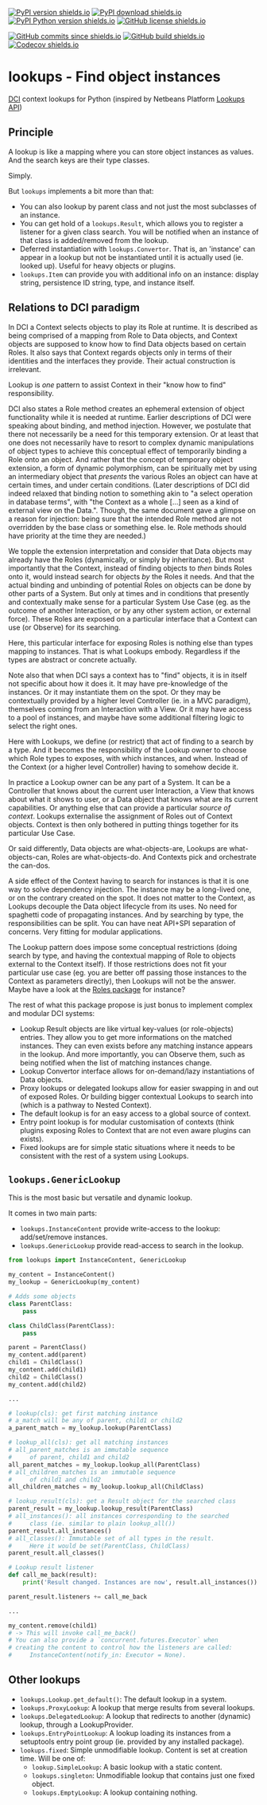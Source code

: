 [![PyPI version shields.io](https://img.shields.io/pypi/v/lookups?style=for-the-badge)](https://pypi.python.org/pypi/lookups)
[![PyPI download shields.io](https://img.shields.io/pypi/dm/lookups?style=for-the-badge)](https://pypi.python.org/pypi/lookups)
[![PyPI Python version shields.io](https://img.shields.io/pypi/pyversions/lookups?style=for-the-badge)](https://pypi.python.org/pypi/lookups)
[![GitHub license shields.io](https://img.shields.io/github/license/AxelVoitier/lookups?style=for-the-badge)](https://github.com/AxelVoitier/lookups/blob/master/LICENSE)

[![GitHub commits since shields.io](https://img.shields.io/github/commits-since/AxelVoitier/lookups/0.3.0?style=for-the-badge)](https://github.com/AxelVoitier/lookups/commits/master)
[![GitHub build shields.io](https://img.shields.io/github/workflow/status/AxelVoitier/lookups/Python%20package?style=for-the-badge)](https://github.com/AxelVoitier/lookups/actions)
[![Codecov shields.io](https://img.shields.io/codecov/c/gh/AxelVoitier/lookups?style=for-the-badge)](https://codecov.io/gh/AxelVoitier/lookups)

# lookups - Find object instances

[DCI](https://en.wikipedia.org/wiki/Data,_context_and_interaction) context lookups for Python (inspired by Netbeans Platform [Lookups API](https://netbeans.apache.org/wiki/main/netbeansdevelopperfaq/DevFaqLookup/))

## Principle

A lookup is like a mapping where you can store object instances as values. And the search keys are their type classes.

Simply.

But `lookups` implements a bit more than that:
* You can also lookup by parent class and not just the most subclasses of an instance.
* You can get hold of a `lookups.Result`, which allows you to register a listener for a given class search. You will be notified when an instance of that class is added/removed from the lookup.
* Deferred instantiation with `lookups.Convertor`. That is, an 'instance' can appear in a lookup but not be instantiated until it is actually used (ie. looked up). Useful for heavy objects or plugins.
* `lookups.Item` can provide you with additional info on an instance: display string, persistence ID string, type, and instance itself.

## Relations to DCI paradigm

In DCI a Context selects objects to play its Role at runtime. It is described as being comprised of a mapping from Role to Data objects, and Context objects are supposed to know how to find Data objects based on certain Roles. It also says that Context regards objects only in terms of their identities and the interfaces they provide. Their actual construction is irrelevant.

Lookup is *one* pattern to assist Context in their "know how to find" responsibility.

DCI also states a Role method creates an ephemeral extension of object functionality while it is needed at runtime. Earlier descriptions of DCI were speaking about binding, and method injection. However, we postulate that there not necessarily be a need for this temporary extension. Or at least that one does not necessarily have to resort to complex dynamic manipulations of object types to achieve this conceptual effect of temporarily binding a Role onto an object. And rather that the concept of temporary object extension, a form of dynamic polymorphism, can be spiritually met by using an intermediary object that *presents* the various Roles an object can have at certain times, and under certain conditions.
(Later descriptions of DCI did indeed relaxed that binding notion to something akin to "a select operation in database terms", with "the Context as a whole [...] seen as a kind of external view on the Data.". Though, the same document gave a glimpse on a reason for injection: being sure that the intended Role method are not overridden by the base class or something else. Ie. Role methods should have priority at the time they are needed.)

We topple the extension interpretation and consider that Data objects may already have the Roles (dynamically, or simply by inheritance). But most importantly that the Context, instead of finding objects to *then* binds Roles onto it, would instead search for objects *by* the Roles it needs. And that the actual binding and unbinding of potential Roles on objects can be done by other parts of a System. But only at times and in conditions that presently and contextually make sense for a particular System Use Case (eg. as the outcome of another Interaction, or by any other system action, or external force). These Roles are exposed on a particular interface that a Context can use (or Observe) for its searching.

Here, this particular interface for exposing Roles is nothing else than types mapping to instances. That is what Lookups embody. Regardless if the types are abstract or concrete actually.

Note also that when DCI says a context has to "find" objects, it is in itself not specific about how it does it. It may have pre-knowledge of the instances. Or it may instantiate them on the spot. Or they may be contextually provided by a higher level Controller (ie. in a MVC paradigm), themselves coming from an Interaction with a View. Or it may have access to a pool of instances, and maybe have some additional filtering logic to select the right ones.

Here with Lookups, we define (or restrict) that act of finding to a search by a type. And it becomes the responsibility of the Lookup owner to choose which Role types to exposes, with which instances, and when. Instead of the Context (or a higher level Controller) having to somehow decide it.

In practice a Lookup owner can be any part of a System. It can be a Controller that knows about the current user Interaction, a View that knows about what it shows to user, or a Data object that knows what are its current capabilities. Or anything else that can provide a particular *source of context*. Lookups externalise the assignment of Roles out of Context objects. Context is then only bothered in putting things together for its particular Use Case.

Or said differently, Data objects are what-objects-are, Lookups are what-objects-can, Roles are what-objects-do. And Contexts pick and orchestrate the can-dos.

A side effect of the Context having to search for instances is that it is one way to solve dependency injection. The instance may be a long-lived one, or on the contrary created on the spot. It does not matter to the Context, as Lookups decouple the Data object lifecycle from its uses. No need for spaghetti code of propagating instances. And by searching by type, the responsibilities can be split. You can have neat API+SPI separation of concerns. Very fitting for modular applications.

The Lookup pattern does impose some conceptual restrictions (doing search by type, and having the contextual mapping of Role to objects external to the Context itself). If those restrictions does not fit your particular use case (eg. you are better off passing those instances to the Context as parameters directly), then Lookups will not be the answer. Maybe have a look at the [Roles package](https://pypi.org/project/roles/) for instance?

The rest of what this package propose is just bonus to implement complex and modular DCI systems:
- Lookup Result objects are like virtual key-values (or role-objects) entries. They allow you to get more informations on the matched instances. They can even exists before any matching instance appears in the lookup. And more importantly, you can Observe them, such as being notified when the list of matching instances change.
- Lookup Convertor interface allows for on-demand/lazy instantiations of Data objects.
- Proxy lookups or delegated lookups allow for easier swapping in and out of exposed Roles. Or building bigger contextual Lookups to search into (which is a pathway to Nested Context).
- The default lookup is for an easy access to a global source of context.
- Entry point lookup is for modular customisation of contexts (think plugins exposing Roles to Context that are not even aware plugins can exists).
- Fixed lookups are for simple static situations where it needs to be consistent with the rest of a system using Lookups.

## `lookups.GenericLookup`

This is the most basic but versatile and dynamic lookup.

It comes in two main parts:
- `lookups.InstanceContent` provide write-access to the lookup: add/set/remove instances.
- `lookups.GenericLookup` provide read-access to search in the lookup.

```python
from lookups import InstanceContent, GenericLookup

my_content = InstanceContent()
my_lookup = GenericLookup(my_content)

# Adds some objects
class ParentClass:
    pass

class ChildClass(ParentClass):
    pass

parent = ParentClass()
my_content.add(parent)
child1 = ChildClass()
my_content.add(child1)
child2 = ChildClass()
my_content.add(child2)

...

# lookup(cls): get first matching instance
# a_match will be any of parent, child1 or child2
a_parent_match = my_lookup.lookup(ParentClass)

# lookup_all(cls): get all matching instances
# all_parent_matches is an immutable sequence
#     of parent, child1 and child2
all_parent_matches = my_lookup.lookup_all(ParentClass)
# all_children_matches is an immutable sequence
#     of child1 and child2
all_children_matches = my_lookup.lookup_all(ChildClass)

# lookup_result(cls): get a Result object for the searched class
parent_result = my_lookup.lookup_result(ParentClass)
# all_instances(): all instances corresponding to the searched
#     class (ie. similar to plain lookup_all())
parent_result.all_instances()
# all_classes(): Immutable set of all types in the result.
#     Here it would be set(ParentClass, ChildClass)
parent_result.all_classes()

# Lookup result listener
def call_me_back(result):
    print('Result changed. Instances are now', result.all_instances())

parent_result.listeners += call_me_back

...

my_content.remove(child1)
# -> This will invoke call_me_back()
# You can also provide a `concurrent.futures.Executor` when
# creating the content to control how the listeners are called:
#     InstanceContent(notify_in: Executor = None).
```

## Other lookups

* `lookups.Lookup.get_default()`: The default lookup in a system.
* `lookups.ProxyLookup`: A lookup that merge results from several lookups.
* `lookups.DelegatedLookup`: A lookup that redirects to another (dynamic) lookup, through a LookupProvider.
* `lookups.EntryPointLookup`: A lookup loading its instances from a setuptools entry point group (ie. provided by any installed package).
* `lookups.fixed`: Simple unmodifiable lookup. Content is set at creation time. Will be one of:
    * `lookup.SimpleLookup`: A basic lookup with a static content.
    * `lookups.singleton`: Unmodifiable lookup that contains just one fixed object.
    * `lookups.EmptyLookup`: A lookup containing nothing.
